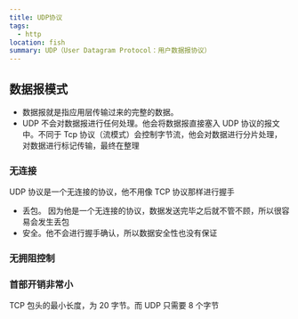 ```yaml
---
title: UDP协议
tags:
  - http
location: fish
summary: UDP（User Datagram Protocol：用户数据报协议）
---
```


## 数据报模式

- 数据报就是指应用层传输过来的完整的数据。
- UDP 不会对数据报进行任何处理。他会将数据报直接塞入 UDP 协议的报文中。不同于 Tcp 协议（流模式）会控制字节流，他会对数据进行分片处理，对数据进行标记传输，最终在整理

### 无连接

UDP 协议是一个无连接的协议，他不用像 TCP 协议那样进行握手

- 丢包。 因为他是一个无连接的协议，数据发送完毕之后就不管不顾，所以很容易会发生丢包
- 安全。他不会进行握手确认，所以数据安全性也没有保证

### 无拥阻控制

### 首部开销非常小

TCP 包头的最小长度，为 20 字节。而 UDP 只需要 8 个字节
